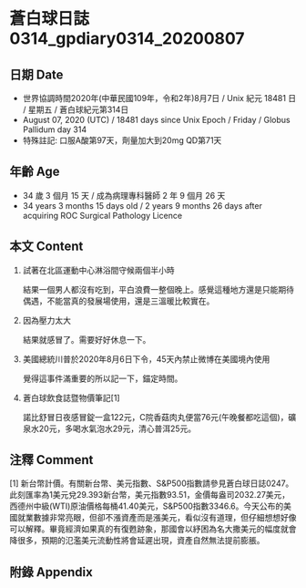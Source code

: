 [_metadata_:encoding]: - "utf-8"
[_metadata_:language]: - "zh-Hant-TW"
[_metadata_:fileformat]: - "markdown"
[_metadata_:MIME_type]: - "text/plain"
[_metadata_:markdown_version]: - "commonmark version 0.29"
[_metadata_:markdown_spec]: - "https://spec.commonmark.org/0.29/"

# 蒼白球日誌0314_gpdiary0314_20200807 #

## 日期 Date ##

* 世界協調時間2020年(中華民國109年，令和2年)8月7日 / Unix 紀元 18481 日 / 星期五 / 蒼白球紀元第314日
* August 07, 2020 (UTC) / 18481 days since Unix Epoch / Friday / Globus Pallidum day 314
* 特殊註記: 口服A酸第97天，劑量加大到20mg QD第71天

## 年齡 Age ##

* 34 歲 3 個月 15 天 / 成為病理專科醫師 2 年 9 個月 26 天
* 34 years 3 months 15 days old / 2 years 9 months 26 days after acquiring ROC Surgical Pathology Licence

## 本文 Content ##

1. 試著在北區運動中心淋浴間守候兩個半小時

    結果一個男人都沒有吃到，平白浪費一整個晚上。感覺這種地方還是只能期待偶遇，不能當真的發展場使用，還是三溫暖比較實在。

2. 因為壓力太大

    結果就感冒了。需要好好休息一下。

3. 美國總統川普於2020年8月6日下令，45天內禁止微博在美國境內使用

    覺得這事件滿重要的所以記一下，錨定時間。

4. 蒼白球飲食誌暨物價筆記[1]

    諾比舒冒日夜感冒錠一盒122元，C院香菇肉丸便當76元(午晚餐都吃這個)，礦泉水20元，多喝水氣泡水29元，清心普洱25元。

## 注釋 Comment ##

[1] 新台幣計價。有關新台幣、美元指數、S&P500指數請參見蒼白球日誌0247。此刻匯率為1美元兌29.393新台幣，美元指數93.51，金價每盎司2032.27美元，西德州中級(WTI)原油價格每桶41.40美元，S&P500指數3346.6。今天公布的美國就業數據非常亮眼，但卻不漲資產而是漲美元，看似沒有道理，但仔細想想好像可以解釋。畢竟經濟如果真的有復甦跡象，那國會以紓困為名大撒美元的幅度就會降很多，預期的氾濫美元流動性將會延遲出現，資產自然無法提前膨脹。

## 附錄 Appendix ##
